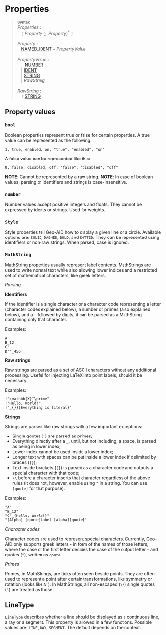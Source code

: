 # Properties

> <sup>**Syntax**</sup>\
> *Properties* :\
> &nbsp;&nbsp; `[` *Property* (`;` *Property*)<sup>\*</sup> `]`\
> \
> *Property* :\
> &nbsp;&nbsp; [NAMED_IDENT](identifiers.md) `=` *PropertyValue*\
> \
> *PropertyValue* :\
> &nbsp;&nbsp; &nbsp;&nbsp; [NUMBER](numbers.md)\
> &nbsp;&nbsp; | [IDENT](identifiers.md)\
> &nbsp;&nbsp; | [STRING](strings.md)\
> &nbsp;&nbsp; | *RawString*\
> \
> *RawString* :\
> &nbsp;&nbsp; `!` [STRING](string.md)

## Property values

### `bool`

Boolean properties represent true or false for certain properties. A true value can be represented as the following:

```
1, true, enabled, on, "true", "enabled", "on"
```

A false value can be represented like this:

```
0, false, disabled, off, "false", "disabled", "off"
```

**NOTE**: Cannot be represented by a raw string.
**NOTE**: In case of boolean values, parsing of identifiers and strings is case-insensitive.

### `number`

Number values accept positive integers and floats. They cannot be expressed by idents or strings. Used for weights.

### `Style`

Style properties tell Geo-AID how to display a given line or a circle. Available options are: `SOLID`, `DASHED`, `BOLD`, and `DOTTED`. They can be represented using identifiers or non-raw strings. When parsed, case is ignored.

### `MathString`

MathString properties usually represent label contents. MathStrings are used to write normal text while also allowing lower indices and a restricted set of mathematical characters, like greek letters.

*Parsing*

**Identifiers**

If the identifier is a single character or a character code representing a letter (character codes explained below), a number or primes (also explained below), and a `_` followed by digits, it can be parsed as a MathString containing only that character.

Examples:

```
A
B_12
C'
D''_456
```

**Raw strings**

Raw strings are parsed as a set of ASCII characters without any additional processing. Useful for injecting LaTeX into point labels, should it be necessary.

Examples:

```
!"\mathbb{X}^\prime"
!"Hello, World!"
!"_{}}}Everything is literal}"
```

**Strings**

Strings are parsed like raw strings with a few important exceptions:

* Single qoutes (`'`) are parsed as primes;
* Everything directly after a `_`, until, but not including, a space, is parsed as being in lower index;
* Lower index cannot be used inside a lower index;
* Longer text with spaces can be put inside a lower index if delimited by braces (`{}`);
* Text inside brackets (`[]`) is parsed as a character code and outputs a special character with that code;
* `\\` before a character inserts that character regardless of the above rules (it does not, however, enable using `"` in a string. You can use `[quote]` for that purpose).

Examples:

```
"A"
"B_12"
"C'_{Hello, World!}"
"[Alpha] [quote]label [alpha][quote]"
```

*Character codes*

Character codes are used to represent special characters. Currently, Geo-AID only supports greek letters - in form of the names of those letters, where the case of the first letter decides the case of the output letter - and quotes (`"`), written as `qoute`.

*Primes*

Primes, in MathStrings, are ticks often seen beside points. They are often used to represent a point after certain transformations, like symmetry or rotation (looks like `A'`). In MathStrings, all non-escaped (`\\`) single quotes (`'`) are treated as those.

## LineType

`LineType` describes whether a line should be displayed as a continuous line, a ray or a segment. This property is allowed in a few functions. Possible values are: `LINE`, `RAY`, `SEGMENT`. The default depends on the context.